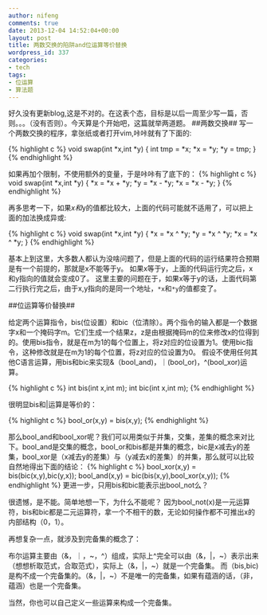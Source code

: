 ```yaml
---
author: nifeng
comments: true
date: 2013-12-04 14:52:04+00:00
layout: post
title: 两数交换的陷阱and位运算等价替换
wordpress_id: 337
categories:
- tech
tags:
- 位运算
- 算法题
---
```


好久没有更新blog,这是不对的。在这表个态，目标是以后一周至少写一篇，否则。。。（没有否则）。今天算是个开始吧，这篇就举两道题。
##两数交换##
写一个两数交换的程序，拿张纸或者打开vim,咔咔就有了下面的:

{% highlight c %}
void swap(int *x,int *y) {
    int tmp = *x;
    *x = *y;
    *y = tmp;
}
{% endhighlight %}

如果再加个限制，不使用额外的变量，于是咔咔有了底下的：
{% highlight c %}
void swap(int *x,int *y) {
    *x = *x + *y;
    *y = *x - *y;
    *x = *x - *y;
}
{% endhighlight %}

再多思考一下，如果*x和*y的值都比较大，上面的代码可能就不适用了，可以把上面的加法换成异或:

{% highlight c %}
void swap(int *x,int *y) {
    *x = *x ^ *y;
    *y = *x ^ *y;
    *x = *x ^ *y;
}
{% endhighlight %}

基本上到这里，大多数人都认为没啥问题了，但是上面的代码的运行结果符合预期是有一个前提的，那就是x不能等于y。
如果x等于y，上面的代码运行完之后，x和y指向的值就会变成0了。
这里主要的问题在于，如果x等于y的话，上面代码第二行执行完之后，由于x,y指向的是同一个地址，`*x`和`*y`的值都变了。

##位运算等价替换##

给定两个运算指令，bis(位设置）和bic（位清除）。两个指令的输入都是一个数据字x和一个掩码字m。它们生成一个结果z，z是由根据掩码m的位来修改x的位得到的。使用bis指令，就是在m为1的每个位置上，将z对应的位设置为1。使用bic指令，这种修改就是在m为1的每个位置，将z对应的位设置为0。
假设不使用任何其他C语言运算，用bis和bic来实现&（bool_and)，｜(bool_or)，^(bool_xor)运算。

{% highlight c %}
int bis(int x,int m);
int bic(int x,int m);
{% endhighlight %}

很明显bis和|运算是等价的：

{% highlight c %}
bool_or(x,y) = bis(x,y);
{% endhighlight %}

那么bool_and和bool_xor呢？我们可以用类似于并集，交集，差集的概念来对比下。bool_and是交集的概念，bool_or和bis都是并集的概念，bic是x减去y的差集，bool_xor是（x减去y的差集）与（y减去x的差集）的并集，那么就可以比较自然地得出下面的结论：
{% highlight c %}
bool_xor(x,y) = bis(bic(x,y),bic(y,x));
bool_and(x,y) = bic(bis(x,y),bool_xor(x,y));
{% endhighlight %}
更进一步，只用bis和bic能表示出bool_not么？

很遗憾，是不能。简单地想一下，为什么不能呢？
因为bool_not(x)是一元运算符，bis和bic都是二元运算符，拿一个不相干的数，无论如何操作都不可推出x的内部结构（0，1）。

再想复杂一点，就涉及到完备集的概念了：

布尔运算主要由（&，｜，~，^）组成，实际上^完全可以由（&，|，~）表示出来（想想析取范式，合取范式），实际上（&，|，~）就是一个完备集。
而（bis,bic)是构不成一个完备集的。（&，|，~）不是唯一的完备集，如果有蕴涵的话，（非，蕴涵）也是一个完备集。

当然，你也可以自己定义一些运算来构成一个完备集。

